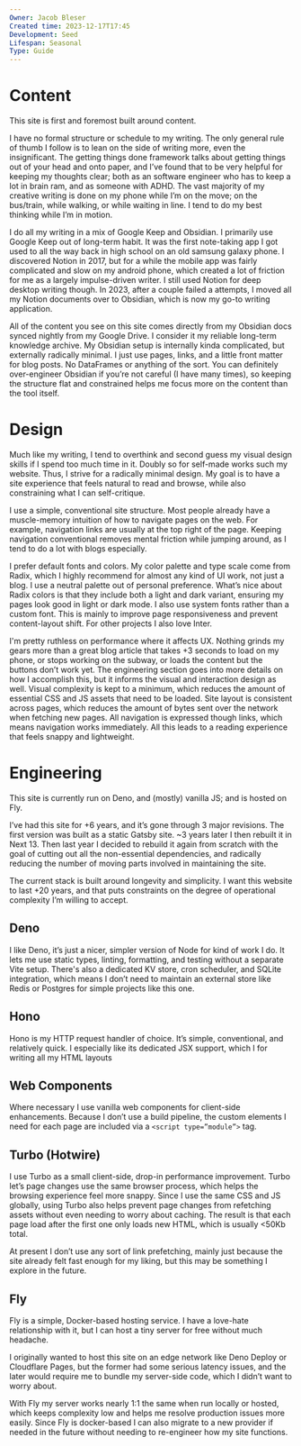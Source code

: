 ```yaml
---
Owner: Jacob Bleser
Created time: 2023-12-17T17:45
Development: Seed
Lifespan: Seasonal
Type: Guide
---
```

# Content
This site is first and foremost built around content.

I have no formal structure or schedule to my writing. The only general rule of thumb I follow is to lean on the side of writing more, even the insignificant. The getting things done framework talks about getting things out of your head and onto paper, and I’ve found that to be very helpful for keeping my thoughts clear; both as an software engineer who has to keep a lot in brain ram, and as someone with ADHD.
The vast majority of my creative writing is done on my phone while I’m on the move; on the bus/train, while walking, or while waiting in line. I tend to do my best thinking while I’m in motion.

I do all my writing in a mix of Google Keep and Obsidian. I primarily use Google Keep out of long-term habit. It was the first note-taking app I got used to all the way back in high school on an old samsung galaxy phone. I discovered Notion in 2017, but for a while the mobile app was fairly complicated and slow on my android phone, which created a lot of friction for me as a largely impulse-driven writer. I still used Notion for deep desktop writing though. In 2023, after a couple failed a attempts, I moved all my Notion documents over to Obsidian, which is now my go-to writing application.

All of the content you see on this site comes directly from my Obsidian docs synced nightly from my Google Drive. I consider it my reliable long-term knowledge archive. My Obsidian setup is internally kinda complicated, but externally radically minimal. I just use pages, links, and a little front matter for blog posts. No DataFrames or anything of the sort. You can definitely over-engineer Obsidian if you’re not careful (I have many times), so keeping the structure flat and constrained helps me focus more on the content than the tool itself.
# Design
Much like my writing, I tend to overthink and second guess my visual design skills if I spend too much time in it. Doubly so for self-made works such my website. Thus, I strive for a radically minimal design. My goal is to have a site experience that feels natural to read and browse, while also constraining what I can self-critique.
  
I use a simple, conventional site structure. Most people already have a muscle-memory intuition of how to navigate pages on the web. For example, navigation links are usually at the top right of the page. Keeping navigation conventional removes mental friction while jumping around, as I tend to do a lot with blogs especially.

I prefer default fonts and colors. My color palette and type scale come from Radix, which I highly recommend for almost any kind of UI work, not just a blog. I use a neutral palette out of personal preference. What’s nice about Radix colors is that they include both a light and dark variant, ensuring my pages look good in light or dark mode. I also use system fonts rather than a custom font. This is mainly to improve page responsiveness and prevent content-layout shift. For other projects I also love Inter.

I'm pretty ruthless on performance where it affects UX. Nothing grinds my gears more than a great blog article that takes +3 seconds to load on my phone, or stops working on the subway, or loads the content but the buttons don’t work yet. The engineering section goes into more details on how I accomplish this, but it informs the visual and interaction design as well. Visual complexity is kept to a minimum, which reduces the amount of essential CSS and JS assets that need to be loaded. Site layout is consistent across pages, which reduces the amount of bytes sent over the network when fetching new pages. All navigation is expressed though links, which means navigation works immediately. All this leads to a reading experience that feels snappy and lightweight.
# Engineering
This site is currently run on Deno, and (mostly) vanilla JS; and is hosted on Fly.

I’ve had this site for +6 years, and it’s gone through 3 major revisions. The first version was built as a static Gatsby site. ~3 years later I then rebuilt it in Next 13. Then last year I decided to rebuild it again from scratch with the goal of cutting out all the non-essential dependencies, and radically reducing the number of moving parts involved in maintaining the site.

The current stack is built around longevity and simplicity. I want this website to last +20 years, and that puts constraints on the degree of operational complexity I’m willing to accept.
## Deno
I like Deno, it’s just a nicer, simpler version of Node for kind of work I do. It lets me use static types, linting, formatting, and testing without a separate Vite setup. There's also a dedicated KV store, cron scheduler, and SQLite integration, which means I don’t need to maintain an external store like Redis or Postgres for simple projects like this one.
## Hono
Hono is my HTTP request handler of choice. It’s simple, conventional, and relatively quick. I especially like its dedicated JSX support, which I for writing all my HTML layouts
## Web Components
Where necessary I use vanilla web components for client-side enhancements. Because I don’t use a build pipeline, the custom elements I need for each page are included via a `<script type=”module”>` tag.
## Turbo (Hotwire)
I use Turbo as a small client-side, drop-in performance improvement. Turbo let’s page changes use the same browser process, which helps the browsing experience feel more snappy. Since I use the same CSS and JS globally, using Turbo also helps prevent page changes from refetching assets without even needing to worry about caching. The result is that each page load after the first one only loads new HTML, which is usually <50Kb total.

At present I don’t use any sort of link prefetching, mainly just because the site already felt fast enough for my liking, but this may be something I explore in the future.
## Fly
Fly is a simple, Docker-based hosting service. I have a love-hate relationship with it, but I can host a tiny server for free without much headache.

I originally wanted to host this site on an edge network like Deno Deploy or Cloudflare Pages, but the former had some serious latency issues, and the later would require me to bundle my server-side code, which I didn’t want to worry about.

With Fly my server works nearly 1:1 the same when run locally or hosted, which keeps complexity low and helps me resolve production issues more easily. Since Fly is docker-based I can also migrate to a new provider if needed in the future without needing to re-engineer how my site functions.